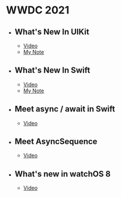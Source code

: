 # WWDC 2021

- ## What's New In UIKit
  - [Video](https://developer.apple.com/videos/play/wwdc2021/10059/)
  - [My Note](https://icksw.tistory.com/264)

- ## What's New In Swift
  - [Video](https://developer.apple.com/videos/play/wwdc2021/10192/)
  - [My Note](https://icksw.tistory.com/265)

- ## Meet async / await in Swift
  - [Video](https://developer.apple.com/videos/play/wwdc2021/10132/)

- ## Meet AsyncSequence
  - [Video](https://developer.apple.com/videos/play/wwdc2021/10058/)

- ## What's new in watchOS 8
  - [Video](https://developer.apple.com/videos/play/wwdc2021/10002/)
